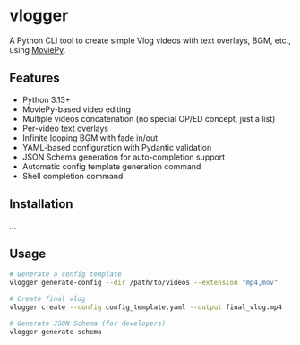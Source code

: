 # vlogger

A Python CLI tool to create simple Vlog videos with text overlays, BGM, etc.,  
using [MoviePy](https://github.com/Zulko/moviepy).

## Features

- Python 3.13+
- MoviePy-based video editing
- Multiple videos concatenation (no special OP/ED concept, just a list)
- Per-video text overlays
- Infinite looping BGM with fade in/out
- YAML-based configuration with Pydantic validation
- JSON Schema generation for auto-completion support
- Automatic config template generation command
- Shell completion command

## Installation

...


## Usage

```bash
# Generate a config template
vlogger generate-config --dir /path/to/videos --extension "mp4,mov"

# Create final vlog
vlogger create --config config_template.yaml --output final_vlog.mp4

# Generate JSON Schema (for developers)
vlogger generate-schema
```